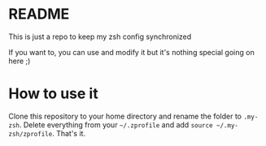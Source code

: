 # README
This is just a repo to keep my zsh config synchronized

If you want to, you can use and modify it but it's nothing special going on here ;)

# How to use it
Clone this repository to your home directory and rename the folder to `.my-zsh`.
Delete everything from your `~/.zprofile` and add `source ~/.my-zsh/zprofile`. That's it.
